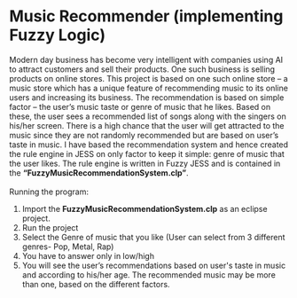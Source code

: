 # Music Recommender (implementing Fuzzy Logic)
Modern day business has become very intelligent with companies using AI to attract customers and sell their products. One such business is selling products on online stores.
This project is based on one such online store – a music store which has a unique feature of recommending music to its online users and increasing its business.
The recommendation is based on simple factor – the user’s music taste or genre of music that he likes. Based on these, the user sees a recommended list of songs along with the singers on his/her screen. There is a high chance that the user will get attracted to the music since they are not randomly recommended but are based on user’s taste in music.
I have based the recommendation system and hence created the rule engine in JESS on only factor to keep it simple: genre of music that the user likes.
The rule engine is written in Fuzzy JESS and is contained in the **“FuzzyMusicRecommendationSystem.clp”**.<br/>
<br/>
Running the program:<br/>
1. Import the **FuzzyMusicRecommendationSystem.clp** as an eclipse project.<br/>
2. Run the project<br/>
3. Select the Genre of music that you like (User can select from 3 different genres- Pop, Metal, Rap)<br/>
4. You have to answer only in low/high<br/>
5. You will see the user’s recommendations based on user's taste in music and according to his/her age. The recommended music may be more than one, based on the different factors.<br/>
